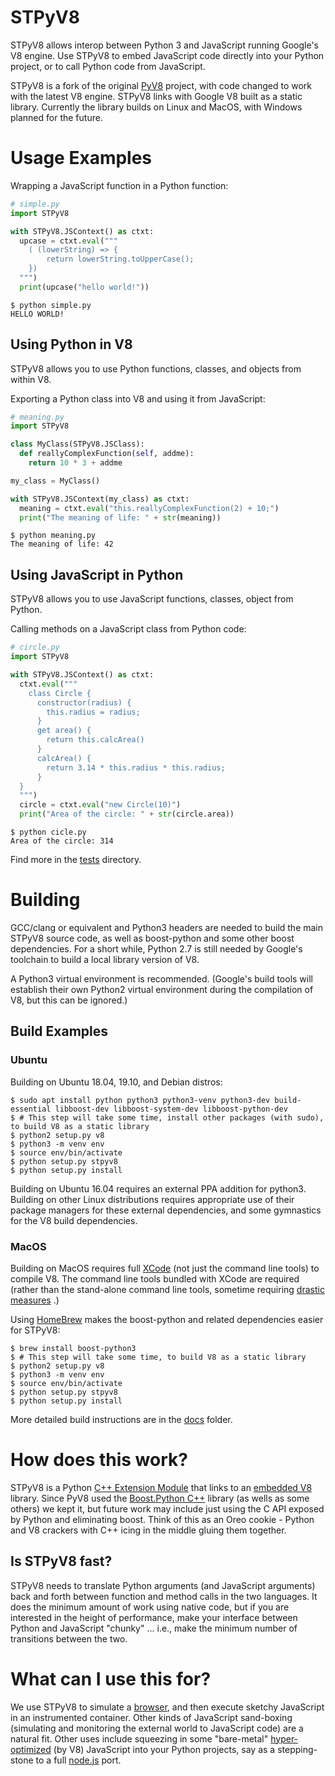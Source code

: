 # STPyV8

STPyV8 allows interop between Python 3 and JavaScript running Google's V8 engine.  Use STPyV8 to embed JavaScript code directly into your Python project, or to call Python code from JavaScript.

STPyV8 is a fork of the original [PyV8](https://code.google.com/archive/p/pyv8/) project, with code changed to work with the latest V8 engine.  STPyV8 links with Google V8 built as a static library. Currently the library builds on Linux and MacOS, with Windows planned for the future.

# Usage Examples

Wrapping a JavaScript function in a Python function:

```Python
# simple.py
import STPyV8

with STPyV8.JSContext() as ctxt:
  upcase = ctxt.eval("""
    ( (lowerString) => {
        return lowerString.toUpperCase();
    })
  """)
  print(upcase("hello world!"))
```

```Shell
$ python simple.py
HELLO WORLD!
```

## Using Python in V8

STPyV8 allows you to use Python functions, classes, and objects from within V8.

Exporting a Python class into V8 and using it from JavaScript:

```Python
# meaning.py
import STPyV8

class MyClass(STPyV8.JSClass):
  def reallyComplexFunction(self, addme):
    return 10 * 3 + addme

my_class = MyClass()

with STPyV8.JSContext(my_class) as ctxt:
  meaning = ctxt.eval("this.reallyComplexFunction(2) + 10;")
  print("The meaning of life: " + str(meaning))
```

```Shell
$ python meaning.py
The meaning of life: 42
```

## Using JavaScript in Python

STPyV8 allows you to use JavaScript functions, classes, object from Python.

Calling methods on a JavaScript class from Python code:

```Python
# circle.py
import STPyV8

with STPyV8.JSContext() as ctxt:
  ctxt.eval("""
    class Circle {
      constructor(radius) {
        this.radius = radius;
      }
      get area() {
        return this.calcArea()
      }
      calcArea() {
        return 3.14 * this.radius * this.radius;
      }
  }
  """)
  circle = ctxt.eval("new Circle(10)")
  print("Area of the circle: " + str(circle.area))
```

```Shell
$ python cicle.py
Area of the circle: 314
```

Find more in the [tests](tests) directory.

# Building

GCC/clang or equivalent and Python3 headers are needed to build the main STPyV8 source code, as well as boost-python and some other boost dependencies. For a short while, Python 2.7 is still needed by Google's toolchain to build a local library version of V8.

A Python3 virtual environment is recommended.  (Google's build tools will establish their own Python2 virtual environment during the compilation of V8, but this can be ignored.)

## Build Examples

### Ubuntu
Building on Ubuntu 18.04, 19.10, and Debian distros:

```Shell
$ sudo apt install python python3 python3-venv python3-dev build-essential libboost-dev libboost-system-dev libboost-python-dev
$ # This step will take some time, install other packages (with sudo), to build V8 as a static library
$ python2 setup.py v8 
$ python3 -m venv env
$ source env/bin/activate
$ python setup.py stpyv8
$ python setup.py install
```

Building on Ubuntu 16.04 requires an external PPA addition for python3.  Building on other Linux distributions requires appropriate use of their package managers for these external dependencies, and some gymnastics for the V8 build dependencies.

### MacOS

Building on MacOS requires full [XCode](https://developer.apple.com/xcode/) (not just the command line tools) to compile V8.  The command line tools bundled with XCode are required (rather than the stand-alone command line tools, sometime requiring [drastic measures](https://bugs.chromium.org/p/chromium/issues/detail?id=729990#c1) .)

Using [HomeBrew](https://brew.sh) makes the boost-python and related dependencies easier for STPyV8:

```Shell
$ brew install boost-python3
$ # This step will take some time, to build V8 as a static library
$ python2 setup.py v8 
$ python3 -m venv env
$ source env/bin/activate
$ python setup.py stpyv8
$ python setup.py install
```

More detailed build instructions are in the [docs](docs/source/build.rst) folder.

# How does this work?
STPyV8 is a Python [C++ Extension Module](https://docs.python.org/3/c-api/index.html) that links to an [embedded V8](https://v8.dev/docs/embed) library.  Since PyV8 used the [Boost.Python C++](https://www.boost.org/doc/libs/1_70_0/libs/python/doc/html/index.html) library (as wells as some others) we kept it, but future work may include just using the C API exposed by Python and eliminating boost.  Think of this as an Oreo cookie - Python and V8 crackers with C++ icing in the middle gluing them together.

## Is STPyV8 fast?
STPyV8 needs to translate Python arguments (and JavaScript arguments) back and forth between function and method calls in the two languages. It does the minimum amount of work using native code, but if you are interested in the height of performance, make your interface between Python and JavaScript "chunky" ... i.e., make the minimum number of transitions between the two.

# What can I use this for?
We use STPyV8 to simulate a [browser](https://github.com/buffer/thug), and then execute sketchy JavaScript in an instrumented container.  Other kinds of JavaScript sand-boxing (simulating and monitoring the external world to JavaScript code) are a natural fit.  Other uses include squeezing in some "bare-metal" [hyper-optimized](https://nodesource.com/blog/why-the-new-v8-is-so-damn-fast/) (by V8) JavaScript into your Python projects, say as a stepping-stone to a full [node.js](https://nodejs.org/) port.
